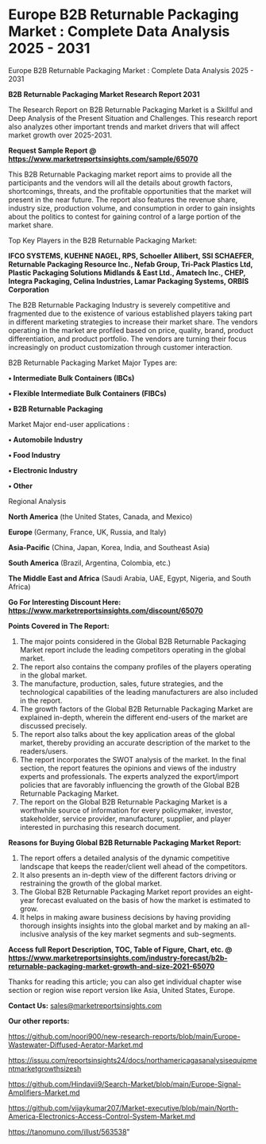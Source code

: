 # Europe B2B Returnable Packaging Market : Complete Data Analysis 2025 - 2031
Europe B2B Returnable Packaging Market : Complete Data Analysis 2025 - 2031

<strong>B2B Returnable Packaging Market Research Report 2031</strong>

The Research Report on B2B Returnable Packaging Market is a Skillful and Deep Analysis of the Present Situation and Challenges. This research report also analyzes other important trends and market drivers that will affect market growth over 2025-2031.

<strong>Request Sample Report @ <a href=https://www.marketreportsinsights.com/sample/65070>https://www.marketreportsinsights.com/sample/65070</a></strong>

This B2B Returnable Packaging market report aims to provide all the participants and the vendors will all the details about growth factors, shortcomings, threats, and the profitable opportunities that the market will present in the near future. The report also features the revenue share, industry size, production volume, and consumption in order to gain insights about the politics to contest for gaining control of a large portion of the market share.

Top Key Players in the B2B Returnable Packaging Market:

<strong>IFCO SYSTEMS, KUEHNE NAGEL, RPS, Schoeller Allibert, SSI SCHAEFER, Returnable Packaging Resource Inc., Nefab Group, Tri-Pack Plastics Ltd, Plastic Packaging Solutions Midlands & East Ltd., Amatech Inc., CHEP, Integra Packaging, Celina Industries, Lamar Packaging Systems, ORBIS Corporation</strong>

The B2B Returnable Packaging Industry is severely competitive and fragmented due to the existence of various established players taking part in different marketing strategies to increase their market share. The vendors operating in the market are profiled based on price, quality, brand, product differentiation, and product portfolio. The vendors are turning their focus increasingly on product customization through customer interaction.

B2B Returnable Packaging Market Major Types are:

<strong>• Intermediate Bulk Containers (IBCs)

• Flexible Intermediate Bulk Containers (FIBCs)

• B2B Returnable Packaging</strong>

Market Major end-user applications :

<strong>• Automobile Industry

• Food Industry

• Electronic Industry

• Other</strong>

Regional Analysis

</u><strong><b>North America</b></strong> (the United States, Canada, and Mexico)

<strong><b>Europe </b></strong>(Germany, France, UK, Russia, and Italy)

<strong><b>Asia-Pacific</b></strong> (China, Japan, Korea, India, and Southeast Asia)

<strong><b>South America</b></strong> (Brazil, Argentina, Colombia, etc.)

<strong><b>The Middle East and Africa</b></strong> (Saudi Arabia, UAE, Egypt, Nigeria, and South Africa)

<strong>Go For Interesting Discount Here: <a href=https://www.marketreportsinsights.com/discount/65070>https://www.marketreportsinsights.com/discount/65070</a></strong>

<strong>Points Covered in The Report:</strong>
<ol>
  <li>The major points considered in the Global B2B Returnable Packaging Market report include the leading competitors operating in the global market.</li>
  <li>The report also contains the company profiles of the players operating in the global market.</li>
  <li>The manufacture, production, sales, future strategies, and the technological capabilities of the leading manufacturers are also included in the report.</li>
  <li>The growth factors of the Global B2B Returnable Packaging Market are explained in-depth, wherein the different end-users of the market are discussed precisely.</li>
  <li>The report also talks about the key application areas of the global market, thereby providing an accurate description of the market to the readers/users.</li>
  <li>The report incorporates the SWOT analysis of the market. In the final section, the report features the opinions and views of the industry experts and professionals. The experts analyzed the export/import policies that are favorably influencing the growth of the Global B2B Returnable Packaging Market.</li>
  <li>The report on the Global B2B Returnable Packaging Market is a worthwhile source of information for every policymaker, investor, stakeholder, service provider, manufacturer, supplier, and player interested in purchasing this research document.</li>
</ol>
<strong>Reasons for Buying Global B2B Returnable Packaging Market Report:</strong>

<ol>
  <li>The report offers a detailed analysis of the dynamic competitive landscape that keeps the reader/client well ahead of the competitors.</li>
  <li>It also presents an in-depth view of the different factors driving or restraining the growth of the global market.</li>
  <li>The Global B2B Returnable Packaging Market report provides an eight-year forecast evaluated on the basis of how the market is estimated to grow.</li>
  <li>It helps in making aware business decisions by having providing thorough insights insights into the global market and by making an all-inclusive analysis of the key market segments and sub-segments.</li>
</ol>
<strong>Access full Report Description, TOC, Table of Figure, Chart, etc. @ <a href=https://www.marketreportsinsights.com/industry-forecast/b2b-returnable-packaging-market-growth-and-size-2021-65070>https://www.marketreportsinsights.com/industry-forecast/b2b-returnable-packaging-market-growth-and-size-2021-65070</a></strong>


Thanks for reading this article; you can also get individual chapter wise section or region wise report version like Asia, United States, Europe.

<strong>Contact Us:</strong>
sales@marketreportsinsights.com

<strong>Our other reports:</strong>

<a href=https://github.com/noori900/new-research-reports/blob/main/Europe-Wastewater-Diffused-Aerator-Market.md>https://github.com/noori900/new-research-reports/blob/main/Europe-Wastewater-Diffused-Aerator-Market.md</a>

<a href=https://issuu.com/reportsinsights24/docs/northamericagasanalysisequipmentmarketgrowthsizesh>https://issuu.com/reportsinsights24/docs/northamericagasanalysisequipmentmarketgrowthsizesh</a>

<a href=https://github.com/Hindavii9/Search-Market/blob/main/Europe-Signal-Amplifiers-Market.md>https://github.com/Hindavii9/Search-Market/blob/main/Europe-Signal-Amplifiers-Market.md</a>

<a href=https://github.com/vijaykumar207/Market-executive/blob/main/North-America-Electronics-Access-Control-System-Market.md>https://github.com/vijaykumar207/Market-executive/blob/main/North-America-Electronics-Access-Control-System-Market.md</a>

<a href=https://tanomuno.com/illust/563538>https://tanomuno.com/illust/563538</a>"
